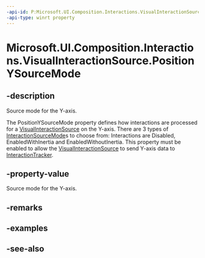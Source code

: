 ```yaml
---
-api-id: P:Microsoft.UI.Composition.Interactions.VisualInteractionSource.PositionYSourceMode
-api-type: winrt property
---
```


<!-- Property syntax
public Windows.UI.Composition.Interactions.InteractionSourceMode PositionYSourceMode { get;  set; }
-->

# Microsoft.UI.Composition.Interactions.VisualInteractionSource.PositionYSourceMode

## -description
Source mode for the Y-axis.

The PositionYSourceMode property defines how interactions are processed for a [VisualInteractionSource](visualinteractionsource.md) on the Y-axis. There are 3 types of [InteractionSourceMode](interactionsourcemode.md)s to choose from: Interactions are Disabled, EnabledWithInertia and EnabledWithoutInertia. This property must be enabled to allow the [VisualInteractionSource](visualinteractionsource.md) to send Y-axis data to [InteractionTracker](interactiontracker.md).

## -property-value
Source mode for the Y-axis.

## -remarks

## -examples

## -see-also
